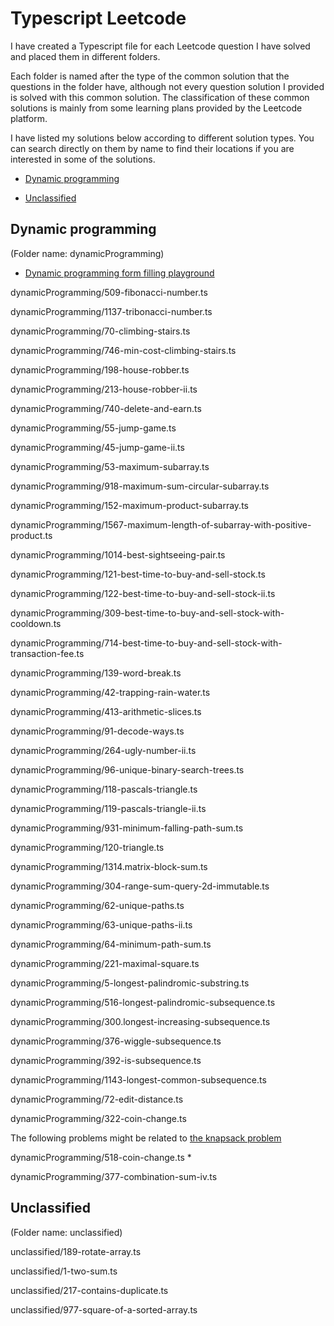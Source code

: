 # Typescript Leetcode

I have created a Typescript file for each Leetcode question I have solved and placed them in different folders.

Each folder is named after the type of the common solution that the questions in the folder have, although not every question solution I provided is solved with this common solution. The classification of these common solutions is mainly from some learning plans provided by the Leetcode platform.

I have listed my solutions below according to different solution types. You can search directly on them by name to find their locations if you are interested in some of the solutions.

- [Dynamic programming](#dynamic-programming)

- [Unclassified](#unclassified)

## Dynamic programming
(Folder name: dynamicProgramming)

- [Dynamic programming form filling playground](https://alchemist-al.com/)

dynamicProgramming/509-fibonacci-number.ts

dynamicProgramming/1137-tribonacci-number.ts

dynamicProgramming/70-climbing-stairs.ts

dynamicProgramming/746-min-cost-climbing-stairs.ts

dynamicProgramming/198-house-robber.ts

dynamicProgramming/213-house-robber-ii.ts

dynamicProgramming/740-delete-and-earn.ts

dynamicProgramming/55-jump-game.ts

dynamicProgramming/45-jump-game-ii.ts

dynamicProgramming/53-maximum-subarray.ts

dynamicProgramming/918-maximum-sum-circular-subarray.ts

dynamicProgramming/152-maximum-product-subarray.ts

dynamicProgramming/1567-maximum-length-of-subarray-with-positive-product.ts

dynamicProgramming/1014-best-sightseeing-pair.ts

dynamicProgramming/121-best-time-to-buy-and-sell-stock.ts

dynamicProgramming/122-best-time-to-buy-and-sell-stock-ii.ts

dynamicProgramming/309-best-time-to-buy-and-sell-stock-with-cooldown.ts

dynamicProgramming/714-best-time-to-buy-and-sell-stock-with-transaction-fee.ts

dynamicProgramming/139-word-break.ts

dynamicProgramming/42-trapping-rain-water.ts

dynamicProgramming/413-arithmetic-slices.ts

dynamicProgramming/91-decode-ways.ts

dynamicProgramming/264-ugly-number-ii.ts

dynamicProgramming/96-unique-binary-search-trees.ts

dynamicProgramming/118-pascals-triangle.ts

dynamicProgramming/119-pascals-triangle-ii.ts

dynamicProgramming/931-minimum-falling-path-sum.ts

dynamicProgramming/120-triangle.ts

dynamicProgramming/1314.matrix-block-sum.ts

dynamicProgramming/304-range-sum-query-2d-immutable.ts

dynamicProgramming/62-unique-paths.ts

dynamicProgramming/63-unique-paths-ii.ts

dynamicProgramming/64-minimum-path-sum.ts

dynamicProgramming/221-maximal-square.ts

dynamicProgramming/5-longest-palindromic-substring.ts

dynamicProgramming/516-longest-palindromic-subsequence.ts

dynamicProgramming/300.longest-increasing-subsequence.ts

dynamicProgramming/376-wiggle-subsequence.ts

dynamicProgramming/392-is-subsequence.ts

dynamicProgramming/1143-longest-common-subsequence.ts

dynamicProgramming/72-edit-distance.ts

dynamicProgramming/322-coin-change.ts

The following problems might be related to [the knapsack problem](https://en.wikipedia.org/wiki/Knapsack_problem)

dynamicProgramming/518-coin-change.ts *

dynamicProgramming/377-combination-sum-iv.ts
## Unclassified

(Folder name: unclassified)

unclassified/189-rotate-array.ts

unclassified/1-two-sum.ts

unclassified/217-contains-duplicate.ts

unclassified/977-square-of-a-sorted-array.ts
